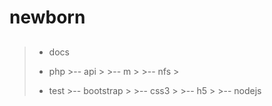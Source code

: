 # newborn 

## 
>
>- docs
>
>- php
	>-- api
	>
	>-- m
	>
	>-- nfs
	>
>- test
	>-- bootstrap
	>
	>-- css3
	>
	>-- h5
	>
	>-- nodejs
